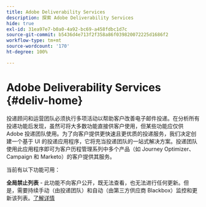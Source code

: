 ```yaml
---
title: Adobe Deliverability Services
description: 探索 Adobe Deliverability Services
hide: true
exl-id: 31ea97e7-b0a0-4a92-bc69-a458fdbc1d7c
source-git-commit: b5436d4e713f2f358a86f039820072225d1686f2
workflow-type: tm+mt
source-wordcount: '170'
ht-degree: 100%

---
```


# Adobe Deliverability Services {#deliv-home}

投递顾问和运营团队必须执行多项活动以帮助客户改善电子邮件投递。在分析所有投递功能后发现，虽然可将大多数功能直接供客户使用，但某些功能应仅供 Adobe 投递团队使用。为了向客户提供更快速且更优质的投递服务，我们决定创建一个基于 UI 的投递应用程序，它将充当投递团队的一站式解决方案。投递团队使用此应用程序即可为客户历程管理系列中多个产品（如 Journey Optimizer、Campaign 和 Marketo）的客户提供其服务。

当前有以下功能可用：

**全局禁止列表** - 此功能不向客户公开，既无法查看，也无法进行任何更新。但是，需要持续手动（由投递团队）和自动（由第三方供应商 Blackbox）监控和更新该列表。[了解详情](global-suppression-list.md)
